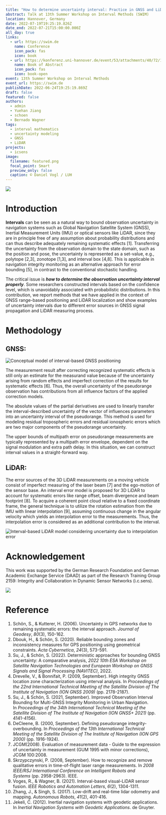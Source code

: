 ```yaml
---
title: "How to determine uncertainty interval: Practice in GNSS and LiDAR"
abstract: Talk at 13th Summer Workshop on Interval Methods (SWIM)
location: Hannover, Germany
date: 2022-07-19T19:25:19.826Z
date_end: 2022-07-21T15:00:00.000Z
all_day: true
links:
  - url: https://swim.de
    name: Conference
    icon_pack: fas
    icon: book
  - url: https://konferenz.uni-hannover.de/event/53/attachments/40/72/13th_SWIM_Book_of_Abstracts.pdf
    name: Book of Abstract
    icon_pack: fas
    icon: book-open
event: 13th Summer Workshop on Interval Methods
event_url: https://swim.de
publishDate: 2022-06-24T19:25:19.869Z
draft: false
featured: false
authors:
  - admin
  - Yuehan Jiang
  - schoen
  - Bernado Wagner
tags:
  - interval mathematics
  - uncertainty modeling
  - GNSS
  - LiDAR
projects:
  - icsens
image:
  filename: featured.png
  focal_point: Smart
  preview_only: false
  caption: © Daniel Vogl / LUH
---
```

![](swim22_how_to_determine_interval_su.png)

# Introduction

**Intervals** can be seen as a natural way to bound observation uncertainty in navigation systems such as Global Navigation Satellite System (GNSS), Inertial Measurement Units (IMU) or optical sensors like LiDAR, since they are in principle free of any assumption about probability distributions and can thus describe adequately remaining systematic effects \[1]. Transferring the uncertainty from the observation domain to the state domain, such as the position and pose, the uncertainty is represented as a set-value, e.g., polytope \[2,3], zonotope \[1,3], and interval box \[4,8]. This is applicable in navigation integrity monitoring as an alternative approach for error bounding \[5], in contrast to the conventional stochastic handling.

The critical issue is ***how to determine the observation uncertainty interval properly***. Some researchers constructed intervals based on the confidence level, which is unavoidably associated with probabilistic distributions. In this contribution, we report methods that we have applied in the context of GNSS range-based positioning and LiDAR localization and show examples of uncertainty intervals due to different error sources in GNSS signal propagation and LiDAR measuring process.

# Methodology

## GNSS:

![](gnss.png "Conceptual model of interval-based GNSS positioning")

The measurement result after correcting recognized systematic effects is still only an estimate for the measurand value because of the uncertainty arising from random effects and imperfect correction of the results for systematic effects \[6]. Thus, the overall uncertainty of the pseudorange observation has contributions from all influence factors of the applied correction models.

The absolute values of the partial derivatives are used to linearly transfer the interval-described uncertainty of the vector of influences parameters into an uncertainty interval of the pseudorange. This method is used for modeling residual tropospheric errors and residual ionospheric errors which are two major components of the pseudorange uncertainty.

The upper bounds of multipath error on pseudorange measurements are typically represented by a multipath error envelope, dependent on the signal modulation and extra path delay. In this situation, we can construct interval values in a straight-forward way.

## LiDAR:

The error sources of the 3D LiDAR measurements on a moving vehicle consist of imperfect measuring of the laser beam \[7] and the ego-motion of the sensor base. An interval error model is proposed for 3D LiDAR to account for systematic errors like range offset, beam divergence and beam footprint \[8]. To acquire a coherent point cloud relative to a fixed coordinate frame, the general technique is to utilize the rotation estimation from the IMU with linear interpolation \[9], assuming continuous change in the angular velocity which yields an interpolation error to the measurements. Thus, the interpolation error is considered as an additional contribution to the interval.

![](lidar.png "Interval-based LiDAR model considering uncertainty due to interpolation error")

# Acknowledgement

This work was supported by the German Research Foundation and German Academic Exchange Service (DAAD) as part of the Research Training Group 2159: Integrity and Collaboration in Dynamic Sensor Networks (i.c.sens).

![](ac.png)

# Reference

1. Schön, S., & Kutterer, H. (2006). Uncertainty in GPS networks due to remaining systematic errors: the interval approach. *Journal of Geodesy*, *80*(3), 150-162.
2. Dbouk, H., & Schön, S. (2020). Reliable bounding zones and inconsistency measures for GPS positioning using geometrical constraints. *Acta Cybernetica*, *24*(3), 573-591.
3. Su, J., & Schön, S. (2022). Deterministic approaches for bounding GNSS uncertainty: A comparative analysis, *2022 10th ESA Workshop on Satellite Navigation Technologies and European Workshop on GNSS Signals and Signal Processing (NAVITEC)*, 2022.
4. Drevelle, V., & Bonnifait, P. (2009, September). High integrity GNSS location zone characterization using interval analysis. In *Proceedings of the 22nd International Technical Meeting of the Satellite Division of The Institute of Navigation (ION GNSS 2009)* (pp. 2178-2187).
5. Su, J., & Schön, S. (2021, September). Improved Observation Interval Bounding for Multi-GNSS Integrity Monitoring in Urban Navigation. In *Proceedings of the 34th International Technical Meeting of the Satellite Division of The Institute of Navigation (ION GNSS+ 2021)* (pp. 4141-4156).
6. DeCleene, B. (2000, September). Defining pseudorange integrity-overbounding. In *Proceedings of the 13th International Technical Meeting of the Satellite Division of The Institute of Navigation (ION GPS 2000)* (pp. 1916-1924).
7. JCGM(2008). Evaluation of measurement data - Guide to the expression of uncertainty in measurement (GUM 1995 with minor corrections), JCGM 100:2008.
8. Skrzypczynski, P. (2008, September). How to recognize and remove qualitative errors in time-of-flight laser range measurements. In *2008 IEEE/RSJ International Conference on Intelligent Robots and Systems* (pp. 2958-2963). IEEE.
9. Voges, R., & Wagner, B. (2021). Interval-based visual-LiDAR sensor fusion. *IEEE Robotics and Automation Letters*, *6*(2), 1304-1311.
10. Zhang, J., & Singh, S. (2017). Low-drift and real-time lidar odometry and mapping. *Autonomous Robots*, *41*(2), 401-416.
11. Jekeli, C. (2012). Inertial navigation systems with geodetic applications. In *Inertial Navigation Systems with Geodetic Applications*. de Gruyter.
